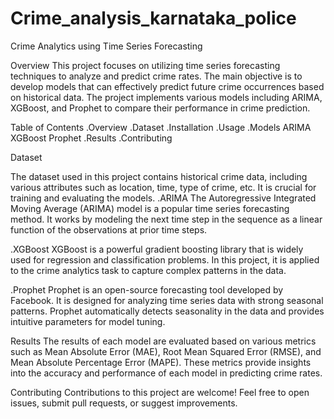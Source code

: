 # Crime_analysis_karnataka_police
Crime Analytics using Time Series Forecasting

Overview
This project focuses on utilizing time series forecasting techniques to analyze and predict crime rates. The main objective is to develop models that can effectively predict future crime occurrences based on historical data. The project implements various models including ARIMA, XGBoost, and Prophet to compare their performance in crime prediction.




Table of Contents
.Overview
.Dataset
.Installation
.Usage
.Models
  ARIMA
  XGBoost
  Prophet
.Results
.Contributing


Dataset

The dataset used in this project contains historical crime data, including various attributes such as location, time, type of crime, etc. It is crucial for training and evaluating the models.
.ARIMA
The Autoregressive Integrated Moving Average (ARIMA) model is a popular time series forecasting method. It works by modeling the next time step in the sequence as a linear function of the observations at prior time steps.

.XGBoost
XGBoost is a powerful gradient boosting library that is widely used for regression and classification problems. In this project, it is applied to the crime analytics task to capture complex patterns in the data.

.Prophet
Prophet is an open-source forecasting tool developed by Facebook. It is designed for analyzing time series data with strong seasonal patterns. Prophet automatically detects seasonality in the data and provides intuitive parameters for model tuning.

Results
The results of each model are evaluated based on various metrics such as Mean Absolute Error (MAE), Root Mean Squared Error (RMSE), and Mean Absolute Percentage Error (MAPE). These metrics provide insights into the accuracy and performance of each model in predicting crime rates.

Contributing
Contributions to this project are welcome! Feel free to open issues, submit pull requests, or suggest improvements.
